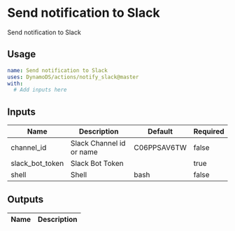 <!-- ! This file is auto-generated. Please run ./utils/genereate_docs.sh notify_slack to regenerate it. -->
# Send notification to Slack

Send notification to Slack

## Usage

```yaml
name: Send notification to Slack
uses: DynamoDS/actions/notify_slack@master
with:
  # Add inputs here
```

## Inputs

Name | Description | Default | Required
-----|-------------|---------|---------
channel_id | Slack Channel id or name | C06PPSAV6TW | false
slack_bot_token | Slack Bot Token |  | true
shell | Shell | bash | false

## Outputs

Name | Description
-----|-----------

